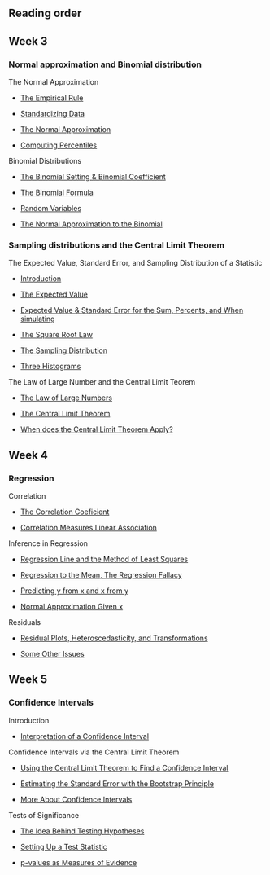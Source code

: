 ## Reading order

## Week 3

### Normal approximation and Binomial distribution

The Normal Approximation

* [The Empirical Rule](week3/empirical_rule.ipynb)

* [Standardizing Data](week3/standardizing_data_and_standard_normal_curve.ipynb)

* [The Normal Approximation](week3/normal_approximation.ipynb)

* [Computing Percentiles](week3/computing_percentiles.ipynb)

Binomial Distributions

* [The Binomial Setting & Binomial Coefficient](week3/the_binomial_setting_and_binomial_coefficient.ipynb)

* [The Binomial Formula](week3/the_binomial_formula.ipynb)

* [Random Variables](week3/random_variables.ipynb)

* [The Normal Approximation to the Binomial](week3/the_normal_approximation_to_the_binomial.ipynb)

### Sampling distributions and the Central Limit Theorem

The Expected Value, Standard Error, and Sampling Distribution of a Statistic

* [Introduction](week3/parameter_and_statistic.ipynb)

* [The Expected Value](week3/the_expected_value.ipynb)

* [Expected Value & Standard Error for the Sum, Percents, and When simulating](week3/EV_SE_for_sum_percents_and_simulating.ipynb)

* [The Square Root Law](week3/the_square_root_law.ipynb)

* [The Sampling Distribution](week3/the_sampling_distribution.ipynb)

* [Three Histograms](week3/three_histograms.ipynb)

The Law of Large Number and the Central Limit Teorem

* [The Law of Large Numbers](week3/the_law_of_large_number.ipynb)

* [The Central Limit Theorem](week3/the_central_limit_theorem.ipynb)

* [When does the Central Limit Theorem Apply?](week3/when_does_the_central_limit_theorem_apply.ipynb)

## Week 4

### Regression

Correlation

* [The Correlation Coeficient](week4/the_correlation_coefficient.ipynb)

* [Correlation Measures Linear Association](week4/correlation_measures_linear_association.ipynb)

Inference in Regression

* [Regression Line and the Method of Least Squares](week4/regression_line_and_the_method_of_least_squares.ipynb) 

* [Regression to the Mean, The Regression Fallacy](week4/regression_to_the_mean_the_regression_fallacy.ipynb)

* [Predicting y from x and x from y](week4/predicting_y_from_x_and_x_from_y.ipynb)

* [Normal Approximation Given x](week4/normal_approximation_given_x.ipynb)

Residuals

* [Residual Plots, Heteroscedasticity, and Transformations](week4/residual_plots_heteroscedasticity_and_transformations.ipynb)

* [Some Other Issues](week4/some_other_issues.ipynb)

## Week 5

### Confidence Intervals

Introduction

* [Interpretation of a Confidence Interval](week5/interpretation_of_a_confidence_interval.ipynb)

Confidence Intervals via the Central Limit Theorem

* [Using the Central Limit Theorem to Find a Confidence Interval](week5/using_the_central_limit_theorem_to_find_a_confidence_interval.ipynb)

* [Estimating the Standard Error with the Bootstrap Principle](week5/estimating_the_standard_error_with_the_bootstrap_principle.ipynb)

* [More About Confidence Intervals](week5/more_about_confidence_intervals.ipynb)

Tests of Significance

* [The Idea Behind Testing Hypotheses](week5/the_ideia_behind_testing_hypotheses.ipynb)

* [Setting Up a Test Statistic](week5/setting_up_a_test_statistic.ipynb)

* [p-values as Measures of Evidence](week5/p-values_as_measures_of_evidence.ipynb)